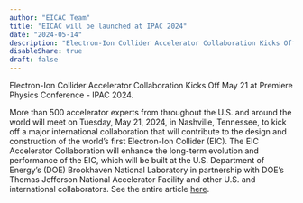 ```yaml
---
author: "EICAC Team"
title: "EICAC will be launched at IPAC 2024"
date: "2024-05-14"
description: "Electron-Ion Collider Accelerator Collaboration Kicks Off at Premiere Physics Conference"
disableShare: true
draft: false
---
```


Electron-Ion Collider Accelerator Collaboration Kicks Off May 21 at Premiere Physics Conference - IPAC 2024. 

More than 500 accelerator experts from throughout the U.S. and around the world will meet on Tuesday, May 21, 2024, in Nashville, Tennessee, to kick off a major international collaboration that will contribute to the design and construction of the world’s first Electron-Ion Collider (EIC). The EIC Accelerator Collaboration will enhance the long-term evolution and performance of the EIC, which will be built at the U.S. Department of Energy’s (DOE) Brookhaven National Laboratory in partnership with DOE’s Thomas Jefferson National Accelerator Facility and other U.S. and international collaborators. See the entire article [here](https://www.bnl.gov/newsroom/news.php?a=121877).
